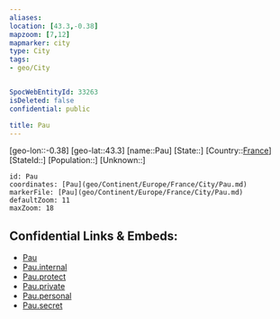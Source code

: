 ```yaml
---
aliases: 
location: [43.3,-0.38]
mapzoom: [7,12] 
mapmarker: city 
type: City
tags:
- geo/City


SpocWebEntityId: 33263
isDeleted: false
confidential: public

title: Pau
---
```

[geo-lon::-0.38]
[geo-lat::43.3]
[name::Pau]
[State::]
[Country::[France](geo/Continent/Europe/France.md)]
[StateId::]
[Population::]
[Unknown::]


```leaflet
id: Pau
coordinates: [Pau](geo/Continent/Europe/France/City/Pau.md)
markerFile: [Pau](geo/Continent/Europe/France/City/Pau.md)
defaultZoom: 11 
maxZoom: 18
```


## Confidential Links & Embeds: 
- [Pau](../../../../../../_public/geo/Continent/Europe/France/City/Pau.md) 
- [Pau.internal](../../../../../../_internal/geo/Continent/Europe/France/City/Pau.internal.md) 
- [Pau.protect](../../../../../../_protect/geo/Continent/Europe/France/City/Pau.protect.md) 
- [Pau.private](../../../../../../_private/geo/Continent/Europe/France/City/Pau.private.md) 
- [Pau.personal](../../../../../../_personal/geo/Continent/Europe/France/City/Pau.personal.md) 
- [Pau.secret](../../../../../../_secret/geo/Continent/Europe/France/City/Pau.secret.md) 
